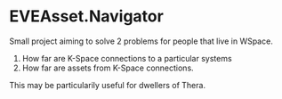 # EVEAsset.Navigator

Small project aiming to solve 2 problems for people that live in WSpace.

1) How far are K-Space connections to a particular systems
2) How far are assets from K-Space connections.

This may be particularily useful for dwellers of Thera.

